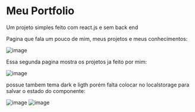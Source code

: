 # Meu Portfolio

Um projeto simples feito com react.js e sem back end

Pagina que fala um pouco de mim, meus projetos e meus conhecimentos:

![image](https://user-images.githubusercontent.com/74570772/145908510-889ee2ae-f061-4925-ad0b-38d24b13e3e9.png)

Essa segunda pagina mostra os projetos ja feito por mim:

![image](https://user-images.githubusercontent.com/74570772/145909007-d125fe04-b0d2-4094-a0d0-e52601822f86.png)

possue tambem tema dark e ligth porém falta colocar no localstorage para salvar o estado do componente:

![image](https://user-images.githubusercontent.com/74570772/145909120-3a11299c-9dfd-4d52-9f33-3ef97ffde660.png)
![image](https://user-images.githubusercontent.com/74570772/145909142-a08b90be-514b-401e-ba73-b6a4aa9f1d91.png)
